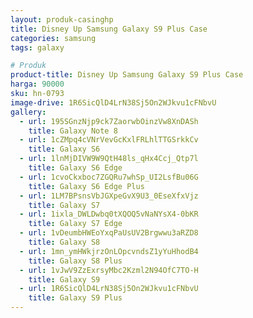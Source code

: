 ```yaml
---
layout: produk-casinghp
title: Disney Up Samsung Galaxy S9 Plus Case
categories: samsung
tags: galaxy

# Produk
product-title: Disney Up Samsung Galaxy S9 Plus Case
harga: 90000
sku: hn-0793
image-drive: 1R6SicQlD4LrN38Sj5On2WJkvu1cFNbvU
gallery:
  - url: 195SGnzNjp9ck7ZaorwbOinzVw8XnDASh
    title: Galaxy Note 8
  - url: 1cZMpq4cVNrVevGcKxlFRLhlTTGSrkkCv
    title: Galaxy S6
  - url: 1lnMjDIVW9W9QtH48ls_qHx4Ccj_Qtp7l
    title: Galaxy S6 Edge
  - url: 1cvoCkxboc7ZGQRu7whSp_UI2LsfBu06G
    title: Galaxy S6 Edge Plus
  - url: 1LM7BPsnsVbJGXpeGvX9U3_0EseXfxVjz
    title: Galaxy S7
  - url: 1ixla_DWLDwbq0tXQOQ5vNaNYsX4-0bKR
    title: Galaxy S7 Edge
  - url: 1vDeumbHWEoYxqPaUsUV2Brgwwu3aRZD8
    title: Galaxy S8
  - url: 1mn_ymHWkjrzOnLOpcvndsZ1yYuHhodB4
    title: Galaxy S8 Plus
  - url: 1vJwV9ZzExrsyMbc2Kzml2N94OfC7TO-H
    title: Galaxy S9
  - url: 1R6SicQlD4LrN38Sj5On2WJkvu1cFNbvU
    title: Galaxy S9 Plus
---
```


